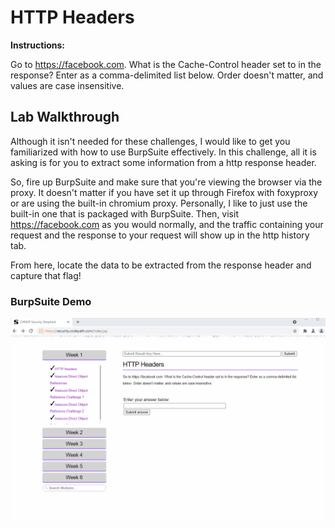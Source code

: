 # HTTP Headers

**Instructions:**

Go to https://facebook.com. What is the Cache-Control header set to in the response? Enter as a comma-delimited list below. Order doesn't matter, and values are case insensitive.

## Lab Walkthrough

Although it isn't needed for these challenges, I would like to get you familiarized with how to use BurpSuite effectively. In this challenge, all it is asking is for you to extract some information from a http response header. 

So, fire up BurpSuite and make sure that you're viewing the browser via the proxy. It doesn't matter if you have set it up through Firefox with foxyproxy or are using the built-in chromium proxy. Personally, I like to just use the built-in one that is packaged with BurpSuite. Then, visit https://facebook.com as you would normally, and the traffic containing your request and the response to your request will show up in the http history tab.

From here, locate the data to be extracted from the response header and capture that flag!

### BurpSuite Demo
<img src="https://github.com/colton-gabertan/SecurityShepherdLabs/blob/HTTP-Headers/httpHeaders.gif">
